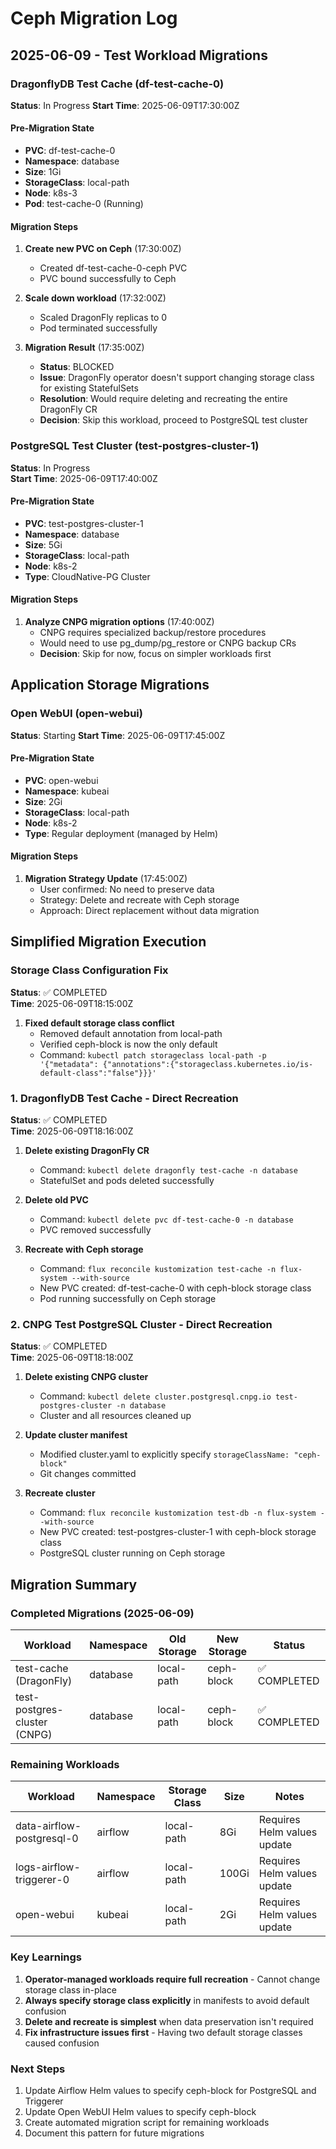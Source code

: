 # Ceph Migration Log

## 2025-06-09 - Test Workload Migrations

### DragonflyDB Test Cache (df-test-cache-0)

**Status**: In Progress
**Start Time**: 2025-06-09T17:30:00Z

#### Pre-Migration State
- **PVC**: df-test-cache-0 
- **Namespace**: database
- **Size**: 1Gi
- **StorageClass**: local-path
- **Node**: k8s-3
- **Pod**: test-cache-0 (Running)

#### Migration Steps

1. **Create new PVC on Ceph** (17:30:00Z)
   - Created df-test-cache-0-ceph PVC
   - PVC bound successfully to Ceph

2. **Scale down workload** (17:32:00Z)
   - Scaled DragonFly replicas to 0
   - Pod terminated successfully

3. **Migration Result** (17:35:00Z)
   - **Status**: BLOCKED
   - **Issue**: DragonFly operator doesn't support changing storage class for existing StatefulSets
   - **Resolution**: Would require deleting and recreating the entire DragonFly CR
   - **Decision**: Skip this workload, proceed to PostgreSQL test cluster

### PostgreSQL Test Cluster (test-postgres-cluster-1)

**Status**: In Progress  
**Start Time**: 2025-06-09T17:40:00Z

#### Pre-Migration State
- **PVC**: test-postgres-cluster-1
- **Namespace**: database
- **Size**: 5Gi
- **StorageClass**: local-path
- **Node**: k8s-2
- **Type**: CloudNative-PG Cluster

#### Migration Steps

1. **Analyze CNPG migration options** (17:40:00Z)
   - CNPG requires specialized backup/restore procedures
   - Would need to use pg_dump/pg_restore or CNPG backup CRs
   - **Decision**: Skip for now, focus on simpler workloads first

## Application Storage Migrations

### Open WebUI (open-webui)

**Status**: Starting
**Start Time**: 2025-06-09T17:45:00Z

#### Pre-Migration State
- **PVC**: open-webui
- **Namespace**: kubeai
- **Size**: 2Gi
- **StorageClass**: local-path
- **Node**: k8s-2
- **Type**: Regular deployment (managed by Helm)

#### Migration Steps

1. **Migration Strategy Update** (17:45:00Z)
   - User confirmed: No need to preserve data
   - Strategy: Delete and recreate with Ceph storage
   - Approach: Direct replacement without data migration

## Simplified Migration Execution

### Storage Class Configuration Fix

**Status**: ✅ COMPLETED  
**Time**: 2025-06-09T18:15:00Z

1. **Fixed default storage class conflict**
   - Removed default annotation from local-path
   - Verified ceph-block is now the only default
   - Command: `kubectl patch storageclass local-path -p '{"metadata": {"annotations":{"storageclass.kubernetes.io/is-default-class":"false"}}}'`

### 1. DragonflyDB Test Cache - Direct Recreation

**Status**: ✅ COMPLETED  
**Time**: 2025-06-09T18:16:00Z

1. **Delete existing DragonFly CR**
   - Command: `kubectl delete dragonfly test-cache -n database`
   - StatefulSet and pods deleted successfully
   
2. **Delete old PVC**
   - Command: `kubectl delete pvc df-test-cache-0 -n database`
   - PVC removed successfully
   
3. **Recreate with Ceph storage**
   - Command: `flux reconcile kustomization test-cache -n flux-system --with-source`
   - New PVC created: df-test-cache-0 with ceph-block storage class
   - Pod running successfully on Ceph storage

### 2. CNPG Test PostgreSQL Cluster - Direct Recreation

**Status**: ✅ COMPLETED  
**Time**: 2025-06-09T18:18:00Z

1. **Delete existing CNPG cluster**
   - Command: `kubectl delete cluster.postgresql.cnpg.io test-postgres-cluster -n database`
   - Cluster and all resources cleaned up
   
2. **Update cluster manifest**
   - Modified cluster.yaml to explicitly specify `storageClassName: "ceph-block"`
   - Git changes committed
   
3. **Recreate cluster**
   - Command: `flux reconcile kustomization test-db -n flux-system --with-source`
   - New PVC created: test-postgres-cluster-1 with ceph-block storage class
   - PostgreSQL cluster running on Ceph storage

## Migration Summary

### Completed Migrations (2025-06-09)

| Workload | Namespace | Old Storage | New Storage | Status |
|----------|-----------|-------------|-------------|---------|
| test-cache (DragonFly) | database | local-path | ceph-block | ✅ COMPLETED |
| test-postgres-cluster (CNPG) | database | local-path | ceph-block | ✅ COMPLETED |

### Remaining Workloads

| Workload | Namespace | Storage Class | Size | Notes |
|----------|-----------|---------------|------|-------|
| data-airflow-postgresql-0 | airflow | local-path | 8Gi | Requires Helm values update |
| logs-airflow-triggerer-0 | airflow | local-path | 100Gi | Requires Helm values update |
| open-webui | kubeai | local-path | 2Gi | Requires Helm values update |

### Key Learnings

1. **Operator-managed workloads require full recreation** - Cannot change storage class in-place
2. **Always specify storage class explicitly** in manifests to avoid default confusion
3. **Delete and recreate is simplest** when data preservation isn't required
4. **Fix infrastructure issues first** - Having two default storage classes caused confusion

### Next Steps

1. Update Airflow Helm values to specify ceph-block for PostgreSQL and Triggerer
2. Update Open WebUI Helm values to specify ceph-block
3. Create automated migration script for remaining workloads
4. Document this pattern for future migrations